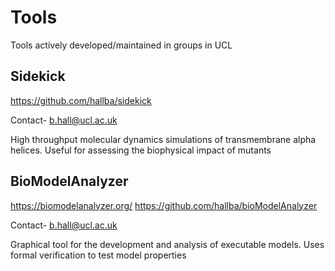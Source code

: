 # Tools

Tools actively developed/maintained in groups in UCL

## Sidekick

https://github.com/hallba/sidekick

Contact- b.hall@ucl.ac.uk

High throughput molecular dynamics simulations of transmembrane alpha helices. Useful for assessing the biophysical impact of mutants

## BioModelAnalyzer

https://biomodelanalyzer.org/
https://github.com/hallba/bioModelAnalyzer

Contact- b.hall@ucl.ac.uk

Graphical tool for the development and analysis of executable models. Uses formal verification to test model properties
